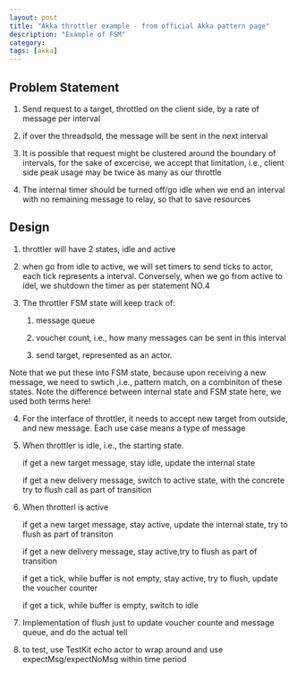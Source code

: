 ```yaml
---
layout: post
title: "Akka throttler example - from official Akka pattern page"
description: "Example of FSM"
category: 
tags: [akka]
---
```


Problem Statement
--------

1. Send request to a target, throttled on the client side, by a rate of message per interval

2. if over the threadsold, the message will be sent in the next interval

3. It is possible that request might be clustered around the boundary of intervals, for the sake of excercise, we accept that limitation, i.e., client side peak usage may be twice as many as our throttle

4. The internal timer should be turned off/go idle when we end an interval with no remaining message to relay, so that to save resources


Design
-----

1. throttler will have 2 states, idle and active

2. when go from idle to active, we will set timers to send ticks to actor, each tick represents a interval. Conversely, when we go from
active to idel, we shutdown the timer as per statement NO.4

3. The throttler FSM state will keep track of: 

    1. message queue
    
    2. voucher count, i.e., how many messages can be sent in this interval
  
    3. send target, represented as an actor.

Note that we put these into FSM state, because upon receiving a new message, we need to swtich ,i.e., pattern match, on a combiniton of
these states. Note the difference between internal state and FSM state here, we used both terms here!

4. For the interface of throttler, it needs to accept new target from outside, and new message. Each use case means a type of message

5. When throttler is idle, i.e., the starting state.

    if get a new target message, stay idle, update the internal state

    if get a new delivery message, switch to active state, with the concrete try to flush call as part of transition

6. When throtterl is active
  
    if get a new target message, stay active, update the internal state, try to flush as part of transiton
  
    if get a new delivery message, stay active,try to flush as part of transition 

    if get a tick, while buffer is not empty, stay active, try to flush, update the voucher counter

    if get a tick, while buffer is empty, switch to idle

7. Implementation of flush just to update voucher counte and message queue, and do the actual tell

8. to test, use TestKit echo actor to wrap around and use expectMsg/expectNoMsg within time period
    


